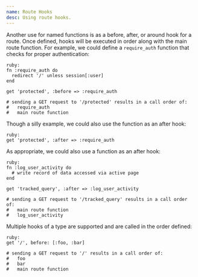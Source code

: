 ```yaml
---
name: Route Hooks
desc: Using route hooks.
---
```


Another use for named functions is as a before, after, or around hook for a route. Once defined, hooks will be executed in order along with the main route function. For example, we could define a `require_auth` function that checks for proper authentication:

    ruby:
    fn :require_auth do
      redirect '/' unless session[:user]
    end

    get 'protected', :before => :require_auth

    # sending a GET request to '/protected' results in a call order of:
    #   require_auth
    #   main route function

Though a silly example, we could also use the function as an after hook:

    ruby:
    get 'protected', :after => :require_auth

As appropriate, we could also use a function as an after hook:

    ruby:
    fn :log_user_activity do
      # write record of data accessed via active page
    end

    get 'tracked_query', :after => :log_user_activity

    # sending a GET request to '/tracked_query' results in a call order of:
    #   main route function
    #   log_user_activity

Multiple hooks of a type are supported and are called in the order defined:

    ruby:
    get '/', before: [:foo, :bar]

    # sending a GET request to '/' results in a call order of:
    #   foo
    #   bar
    #   main route function
